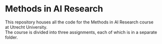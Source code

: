 # Methods in AI Research
This repository houses all the code for the Methods in AI Research course at Utrecht University.\
The course is divided into three assignments, each of which is in a separate folder.
